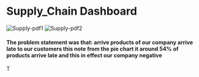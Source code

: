 # Supply_Chain Dashboard


![Supply-pdf1](https://user-images.githubusercontent.com/58599482/221362550-6db320c0-decc-48dd-a7ac-f5efc17dd290.png)
![Supply-pdf2](https://user-images.githubusercontent.com/58599482/221362559-4082fc15-4386-4212-97c9-9999d4af07ea.png)

#### The problem statement was that: arrive products of our company arrive late to our customers this note from the pie chart it around 54% of products arrive late and this in effect our company negative
T
